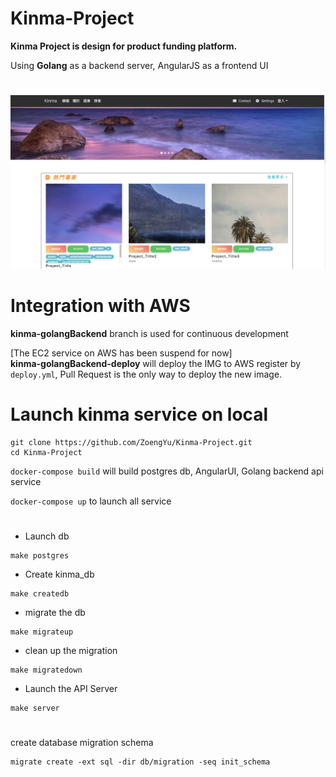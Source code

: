 # Kinma-Project


**Kinma Project is design for product funding platform.**

Using **Golang** as a backend server, AngularJS as a frontend UI

#
![Kinma Platform Demo](docs/static_files/kinma%20demo.png "Kinma Demo")


# Integration with AWS
**kinma-golangBackend** branch is used for continuous development

 [The EC2 service on AWS has been suspend for now]  
**kinma-golangBackend-deploy** will deploy the IMG to AWS register by `deploy.yml`, Pull Request is the only way to deploy the new image.

# Launch kinma service on local

  ```
  git clone https://github.com/ZoengYu/Kinma-Project.git
  cd Kinma-Project 
  ```

`docker-compose build` will build postgres db, AngularUI, Golang backend api service

`docker-compose up` to launch all service
  #
- Launch db
 ```
make postgres
```
- Create kinma_db
 ```
make createdb
```
- migrate the db
```
make migrateup
```
- clean up the migration
```
make migratedown
```
- Launch the API Server
```
make server
```

#
create database migration schema
```
migrate create -ext sql -dir db/migration -seq init_schema
```
